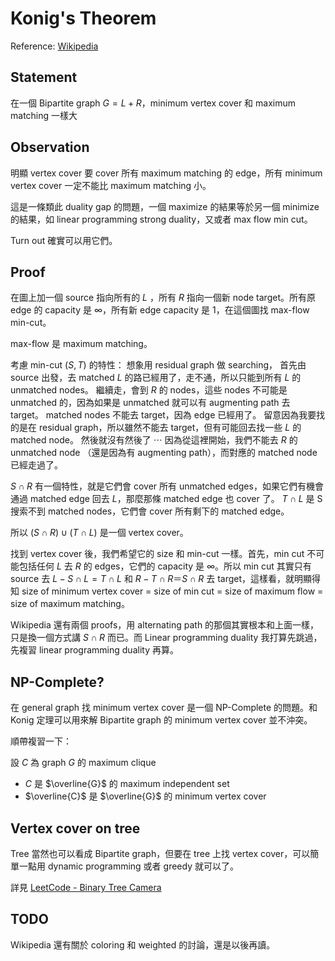 # Konig's Theorem

Reference: [Wikipedia](https://en.wikipedia.org/wiki/K%C5%91nig%27s_theorem_(graph_theory))

## Statement

在一個 Bipartite graph $G = L + R$，minimum vertex cover 和 maximum matching 一樣大

## Observation
明顯 vertex cover 要 cover 所有 maximum matching 的 edge，所有 minimum vertex cover 一定不能比 maximum matching 小。

這是一條類此 duality gap 的問題，一個 maximize 的結果等於另一個 minimize 的結果，如 linear programming strong duality，又或者 max flow min cut。

Turn out 確實可以用它們。

## Proof
在圖上加一個 source 指向所有的 $L$ ，所有 $R$ 指向一個新 node target。所有原 edge 的 capacity 是 $\infty$，所有新 edge capacity 是 1，在這個圖找 max-flow min-cut。

max-flow 是 maximum matching。

考慮 min-cut $(S, T)$ 的特性：
想象用 residual graph 做 searching，
首先由 source 出發，去 matched $L$ 的路已經用了，走不通，所以只能到所有 $L$ 的 unmatched nodes。
繼續走，會到 $R$ 的 nodes，這些 nodes 不可能是 unmatched 的，因為如果是 unmatched 就可以有 augmenting path 去 target。
matched nodes 不能去 target，因為 edge 已經用了。
留意因為我要找的是在 residual graph，所以雖然不能去 target，但有可能回去找一些 $L$ 的 matched node。
然後就沒有然後了 ⋯ 因為從這裡開始，我們不能去 $R$ 的 unmatched node （還是因為有 augmenting path），而對應的 matched node 已經走過了。

$S \cap R$ 有一個特性，就是它們會 cover 所有 unmatched edges，如果它們有機會通過 matched edge 回去 $L$，那麼那條 matched edge 也 cover 了。
$T \cap L$ 是 S 搜索不到 matched nodes，它們會 cover 所有剩下的 matched edge。

所以 $(S \cap R) \cup (T \cap L)$ 是一個 vertex cover。

找到 vertex cover 後，我們希望它的 size 和 min-cut 一樣。首先，min cut 不可能包括任何 $L$ 去 $R$ 的 edges，它們的 capacity 是 $\infty$。所以 min cut 其實只有 source 去 $L - S \cap L = T \cap L$ 和 $R - T \cap R ＝S \cap R$ 去 target，這樣看，就明顯得知 size of minimum vertex cover = size of min cut = size of maximum flow = size of maximum matching。

Wikipedia 還有兩個 proofs，用 alternating path 的那個其實根本和上面一樣，只是換一個方式講 $S \cap R$ 而已。而 Linear programming duality 我打算先跳過，先複習 linear programming duality 再算。

## NP-Complete?
在 general graph 找 minimum vertex cover 是一個 NP-Complete 的問題。和 Konig 定理可以用來解 Bipartite graph 的 minimum vertex cover 並不沖突。

順帶複習一下：

設 $C$ 為 graph $G$ 的 maximum clique
- $C$ 是 $\overline{G}$ 的 maximum independent set
- $\overline{C}$ 是 $\overline{G}$ 的 minimum vertex cover

## Vertex cover on tree
Tree 當然也可以看成 Bipartite graph，但要在 tree 上找 vertex cover，可以簡單一點用 dynamic programming 或者 greedy 就可以了。

詳見 [LeetCode - Binary Tree Camera](https://leetcode.com//binary-tree-cameras)

## TODO
Wikipedia 還有關於 coloring 和 weighted 的討論，還是以後再讀。